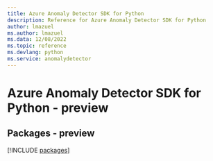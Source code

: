 ```yaml
---
title: Azure Anomaly Detector SDK for Python
description: Reference for Azure Anomaly Detector SDK for Python
author: lmazuel
ms.author: lmazuel
ms.data: 12/08/2022
ms.topic: reference
ms.devlang: python
ms.service: anomalydetector
---
```

# Azure Anomaly Detector SDK for Python - preview
## Packages - preview
[!INCLUDE [packages](anomaly-detector-index.md)]